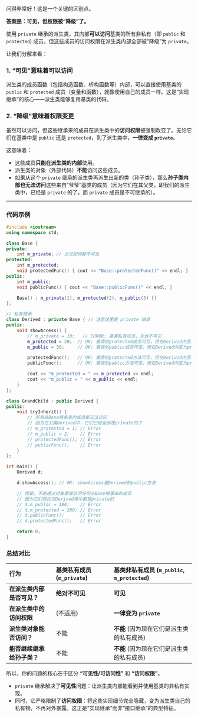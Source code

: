 问得非常好！这是一个关键的区别点。

**答案是：可见，但权限被“降级”了。**

使用 `private` 继承的派生类，其内部**可以访问**基类的所有非私有（即 `public` 和 `protected`) 成员，但这些成员的访问权限在派生类内部全部被“降级”为 `private`。

让我们分解来看：

### 1. “可见”意味着可以访问

派生类的成员函数（包括构造函数、析构函数等）内部，可以直接使用基类的 `public` 和 `protected` 成员（变量和函数），就像使用自己的成员一样。这是“实现继承”的核心——派生类能够复用基类的代码。

### 2. “降级”意味着权限变更

虽然可以访问，但这些继承来的成员在派生类中的**访问权限**被强制改变了。无论它们在基类中是 `public` 还是 `protected`，到了派生类中，**一律变成 `private`**。

这意味着：
*   这些成员**只能在派生类的内部**使用。
*   派生类的对象（外部代码）**不能**访问这些成员。
*   如果从这个 `private` 继承的派生类再派生出新的类（孙子类），那么**孙子类内部也无法访问**这些来自“爷爷”基类的成员（因为它们在其父类，即我们的派生类中，已经是 `private` 的了，而 `private` 成员是不可继承的）。

---

### 代码示例

```cpp
#include <iostream>
using namespace std;

class Base {
private:
    int m_private; // 无论如何都不可见
protected:
    int m_protected;
    void protectedFunc() { cout << "Base::protectedFunc()" << endl; }
public:
    int m_public;
    void publicFunc() { cout << "Base::publicFunc()" << endl; }

    Base() : m_private(1), m_protected(2), m_public(3) {}
};

// 私有继承
class Derived : private Base { // 注意这里是 private 继承
public:
    void showAccess() {
        // m_private = 10;   // ERROR: 基类私有成员，永远不可见
        m_protected = 20;  // OK: 基类的protected成员可见，但在Derived内变为private
        m_public = 30;     // OK: 基类的public成员可见，但在Derived内变为private

        protectedFunc();   // OK: 基类的protected方法可见，但在Derived内变为private
        publicFunc();      // OK: 基类的public方法可见，但在Derived内变为private

        cout << "m_protected = " << m_protected << endl;
        cout << "m_public = " << m_public << endl;
    }
};

class GrandChild : public Derived {
public:
    void tryInherit() {
        // 所有从Base继承来的成员都无法访问
        // 因为在父类Derived中，它们已经全部是private的了
        // m_protected = 1; // Error
        // m_public = 2;    // Error
        // protectedFunc(); // Error
        // publicFunc();    // Error
    }
};

int main() {
    Derived d;

    d.showAccess(); // OK: showAccess是Derived的public方法

    // 但是，不能通过对象直接访问任何从Base继承来的成员
    // 因为它们现在在Derived类中都是private的
    // d.m_public = 100;    // Error
    // d.m_protected = 200; // Error
    // d.publicFunc();      // Error
    // d.protectedFunc();   // Error

    return 0;
}
```

### 总结对比

| 行为 | 基类私有成员 (`m_private`) | 基类非私有成员 (`m_public`, `m_protected`) |
| :--- | :--- | :--- |
| **在派生类内部是否可见？** | **绝对不可见** | **可见** |
| **在派生类中的访问权限** | (不适用) | **一律变为 `private`** |
| **派生类对象能否访问？** | 不能 | **不能** (因为现在它们是派生类的私有成员) |
| **能否继续继承给孙子类？** | 不能 | **不能** (因为现在它们是派生类的私有成员) |

所以，你的问题的核心在于区分 **“可见性/可访问性”** 和 **“访问权限”**。
*   `private` 继承解决了**可见性**问题：让派生类内部能看到并使用基类的非私有实现。
*   同时，它严格限制了**访问权限**：将这些实现细节完全隐藏，变为派生类自己的私有物，不再对外暴露。这正是“实现继承”而非“接口继承”的典型特征。
